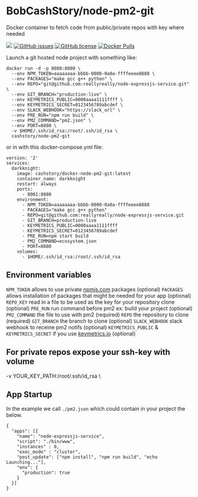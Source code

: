 # BobCashStory/node-pm2-git
Docker container to fetch code from public/private repos with key where needed

[![](https://images.microbadger.com/badges/image/cashstory/docker-node-pm2-git.svg)](https://microbadger.com/images/cashstory/docker-node-pm2-git "Get your own image badge on microbadger.com")
[![GitHub issues](https://img.shields.io/github/issues/BobCashStory/docker-node-pm2-git.svg?style=flat-square)](https://github.com/BobCashStory/docker-node-pm2-git/issues) [![GitHub license](https://img.shields.io/github/license/reallyreally/docker-node-pm2-git.svg?style=flat-square)](https://github.com/BobCashStory/docker-node-pm2-git/blob/master/LICENSE) [![Docker Pulls](https://img.shields.io/docker/pulls/cashstory/docker-node-pm2-git.svg?style=flat-square)](https://github.com/BobCashStory/docker-node-pm2-git/)

Launch a git hosted node project with something like:
```
docker run -d -p 8080:8080 \
  --env NPM_TOKEN=aaaaaaaa-bbbb-0000-0a0a-ffffeeee8888 \
  --env PACKAGES="make gcc g++ python" \  
  --env REPO="git@github.com:reallyreally/node-expressjs-service.git" \
  --env GIT_BRANCH="production-live" \
  --env KEYMETRICS_PUBLIC=0000aaaa1111ffff \
  --env KEYMETRICS_SECRET=0123456789abcdef \
  --env SLACK_WEBHOOK="https://slack_url" \
  --env PRE_RUN="npm run build" \
  --env PM2_COMMAND="pm2.json" \
  --env PORT=8080 \
  -v $HOME/.ssh/id_rsa:/root/.ssh/id_rsa \
  cashstory/node-pm2-git
```

or in with this docker-compose.yml file:
```
version: '2'
services:
  darkknight:
    image: cashstory/docker-node-pm2-git:latest
    container_name: darkknight
    restart: always
    ports:
      - 8001:8080
    environment:
      - NPM_TOKEN=aaaaaaaa-bbbb-0000-0a0a-ffffeeee8888
      - PACKAGES="make gcc g++ python"
      - REPO=git@github.com:reallyreally/node-expressjs-service.git
      - GIT_BRANCH=production-live
      - KEYMETRICS_PUBLIC=0000aaaa1111ffff
      - KEYMETRICS_SECRET=0123456789abcdef
      - PRE_RUN=npm start build
      - PM2_COMMAND=ecosystem.json
      - PORT=8080
    volumes:
      - $HOME/.ssh/id_rsa:/root/.ssh/id_rsa
```

Environment variables
---------------------

`NPM_TOKEN` allows to use private [npmjs.com](https://www.npmjs.com) packages (optional)
`PACKAGES` allows installation of packages that might be needed for your app (optional)
`REPO_KEY` read in a file to be used as the key for your repository clone (optional)
`PRE_RUN` run command before pm2 ex: build your project (optional)
`PM2_COMMAND` the file to use with pm2 (required)
`REPO` the repository to clone (required)
`GIT_BRANCH` the branch to clone (optional)
`SLACK_WEBHOOK` slack webhook to receine pm2 notifs (optional)
`KEYMETRICS_PUBLIC` & `KEYMETRICS_SECRET` if you use [keymetrics.io](https://keymetrics.io) (optional)

For private repos expose your ssh-key with volume
-----------
-v YOUR_KEY_PATH:/root/.ssh/id_rsa \

App Startup
-----------

In the example we call `./pm2.json` which could contain in your project the below.

```
{
  "apps": [{
    "name": "node-expressjs-service",
    "script": "./bin/www",
    "instances" : 0,
    "exec_mode" : "cluster",
    "post_update": ["npm install", "npm run build", "echo Launching..."],
    "env": {
      "production": true
    }
  }]
}
```

